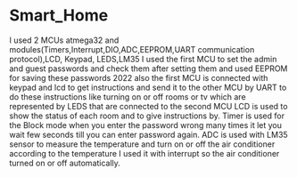 # Smart_Home
I used 2 MCUs atmega32 and modules(Timers,Interrupt,DIO,ADC,EEPROM,UART
communication protocol),LCD, Keypad, LEDS,LM35
I used the first MCU to set the admin and guest passwords and check them after
setting them and used EEPROM for saving these passwords
2022
also the first MCU is connected with keypad and lcd to get instructions and send it to
the other MCU by UART to do these instructions like turning on or off rooms or tv
which are represented by LEDS that are connected to the second MCU
LCD is used to show the status of each room and to give instructions by.
Timer is used for the Block mode when you enter the password wrong many times it
let you wait few seconds till you can enter password again.
ADC is used with LM35 sensor to measure the temperature and turn on or off the air
conditioner according to the temperature I used it with interrupt so the air
conditioner turned on or off automatically.
